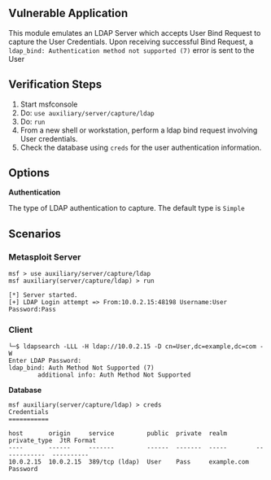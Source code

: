 
## Vulnerable Application

This module emulates an LDAP Server which accepts User Bind Request to capture the User Credentials.
Upon receiving successful Bind Request, a `ldap_bind: Authentication method not supported (7)` error is sent to the User

## Verification Steps

1. Start msfconsole
2. Do: `use auxiliary/server/capture/ldap`
3. Do: `run`
4. From a new shell or workstation, perform a ldap bind request involving User credentials.
5. Check the database using `creds` for the user authentication information.

## Options

  **Authentication**
  
The type of LDAP authentication to capture. The default type is `Simple`

## Scenarios

### Metasploit Server

```
msf > use auxiliary/server/capture/ldap
msf auxiliary(server/capture/ldap) > run

[*] Server started.
[+] LDAP Login attempt => From:10.0.2.15:48198 Username:User Password:Pass
```

### Client

```
└─$ ldapsearch -LLL -H ldap://10.0.2.15 -D cn=User,dc=example,dc=com -W
Enter LDAP Password: 
ldap_bind: Auth Method Not Supported (7)
        additional info: Auth Method Not Supported
```

**Database**

```
msf auxiliary(server/capture/ldap) > creds
Credentials
===========

host       origin     service         public  private  realm        private_type  JtR Format
----       ------     -------         ------  -------  -----        ------------  ----------
10.0.2.15  10.0.2.15  389/tcp (ldap)  User    Pass     example.com  Password      
```
